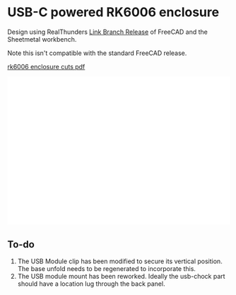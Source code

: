 # USB-C powered RK6006 enclosure

Design using RealThunders [Link Branch Release] of FreeCAD and the Sheetmetal workbench.

Note this isn't compatible with the standard FreeCAD release.

[rk6006 enclosure cuts pdf]

<img src="rk6006-enclosure-cuts.svg" width="600" title="rk6006 enclosure cuts">

## To-do

 1. The USB Module clip has been modified to secure its vertical position. The base unfold needs to be regenerated to incorporate this.
 1. The USB module mount has been reworked. Ideally the usb-chock part should have a location lug through the back panel.

[Link Branch Release]: https://github.com/realthunder/FreeCAD/releases
[rk6006 enclosure cuts pdf]: rk6006-enclosure-cuts.pdf
